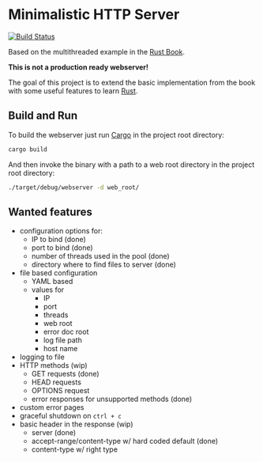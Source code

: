 # Minimalistic HTTP Server

[![Build Status](https://travis-ci.org/Weltraumschaf/webserver.svg?branch=master)](https://travis-ci.org/Weltraumschaf/webserver)

Based on the multithreaded example in the [Rust Book][rust-book].

**This is not a production ready webserver!**

The goal of this project is to extend the basic implementation from the book with some useful features to learn [Rust][rust-lang].

## Build and Run

To build the webserver just run [Cargo][cargo] in the project root directory:

```bash
cargo build
```

And then invoke the binary with a path to a web root directory in the project root directory:

```bash
./target/debug/webserver -d web_root/
```

## Wanted features

- configuration options for:
    - IP to bind (done)
    - port to bind (done)
    - number of threads used in the pool (done)
    - directory where to find files to server (done)
- file based configuration
    - YAML based
    - values for 
        - IP
        - port
        - threads
        - web root
        - error doc root
        - log file path
        - host name
- logging to file
- HTTP methods (wip)
    - GET requests (done)
    - HEAD requests
    - OPTIONS request
    - error responses for unsupported methods (done)
- custom error pages
- graceful shutdown on `ctrl + c`
- basic header in the response (wip)
    - server (done)
    - accept-range/content-type w/ hard coded default (done)
    - content-type w/ right type
    
[rust-book]:    https://doc.rust-lang.org/stable/book/second-edition/ch20-00-final-project-a-web-server.html
[rust-lang]:    https://www.rust-lang.org/
[cargo]:        https://doc.rust-lang.org/cargo/
